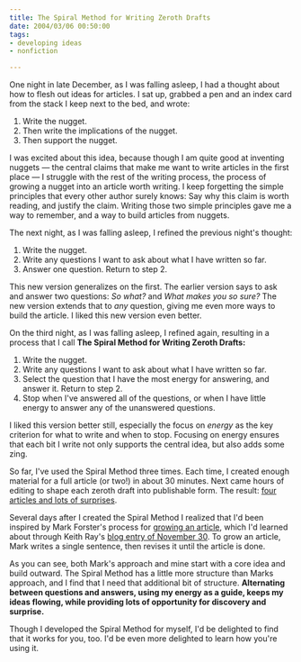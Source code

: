 ```yaml
--- 
title: The Spiral Method for Writing Zeroth Drafts
date: 2004/03/06 00:50:00
tags: 
- developing ideas
- nonfiction

---
```


One night in late December, as I was falling asleep, I had a thought about how to flesh out ideas for articles.  I sat up, grabbed a pen and an index card from the stack I keep next to the bed, and wrote:
<ol>
	<li>Write the nugget.</li>
	<li>Then write the implications of the nugget.</li>
	<li>Then support the nugget.</li>
</ol>
I was excited about this idea, because though I am quite good at inventing nuggets — the central claims that make me want to write articles in the first place — I struggle with the rest of the writing process, the process of growing a nugget into an article worth writing.  I keep forgetting the simple principles that every other author surely knows:  Say why this claim is worth reading, and justify the claim.  Writing those two simple principles gave me a way to remember, and a way to build articles from nuggets.

The next night, as I was falling asleep, I refined the previous night's thought:
<ol>
	<li>Write the nugget.</li>
	<li>Write any questions I want to ask about what I have written so far.</li>
	<li>Answer one question.  Return to step 2.</li>
</ol>
This new version generalizes on the first.  The earlier version says to ask and answer two questions: <em>So what?</em> and <em>What makes you so sure?</em>  The new version extends that to <em>any</em> question, giving me even more ways to build the article.  I liked this new version even better.

On the third night, as I was falling asleep, I refined again, resulting in a process that I call <strong>The Spiral Method for Writing Zeroth Drafts:</strong>
<ol>
	<li>Write the nugget.</li>
	<li>Write any questions I want to ask about what I have written so far.</li>
	<li>Select the question that I have the most energy for answering, and answer it.  Return to step 2.</li>
	<li>Stop when I've answered all of the questions, or when I have little energy to answer any of the unanswered questions.</li>
</ol>
I liked this version better still, especially the focus on <em>energy</em> as the key criterion for what to write and when to stop.  Focusing on energy ensures that each bit I write not only supports the central idea, but also adds some zing.

So far, I've used the Spiral Method three times.  Each time, I created enough material for a full article (or two!) in about 30 minutes.  Next came hours of editing to shape each zeroth draft into publishable form.  The result: <a href="http://www.dhemery.com/dalewriting/2004/03/spiral_experiences">four articles and lots of surprises</a>.

Several days after I created the Spiral Method I realized that I'd been inspired by Mark Forster's process for <a href="http://www.markforster.net/index.php?view=47">growing an article</a>, which I'd learned about through Keith Ray's <a href="http://homepage.mac.com/keithray/blog/2003/11/index.html">blog entry of November 30</a>.  To grow an article, Mark writes a single sentence, then revises it until the article is done.

As you can see, both Mark's approach and mine start with a core idea and build outward.  The Spiral Method has a little more structure than Marks approach, and I find that I need that additional bit of structure.  <strong>Alternating between questions and answers, using my energy as a guide, keeps my ideas flowing, while providing lots of opportunity for discovery and surprise.</strong>

Though I developed the Spiral Method for myself, I'd be delighted to find that it works for you, too.  I'd be even more delighted to learn how you're using it.
